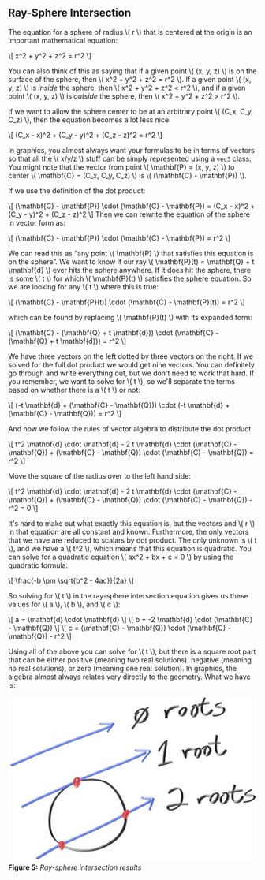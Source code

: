 ## Ray-Sphere Intersection

The equation for a sphere of radius \\( r \\) that is centered at the origin is an important mathematical equation:

\\[ x^2 + y^2 + z^2 = r^2 \\]

You can also think of this as saying that if a given point \\( (x, y, z) \\) is on the surface of the sphere, then \\( x^2 + y^2 + z^2 = r^2 \\). If a given point \\( (x, y, z) \\) is *inside* the sphere, then \\( x^2 + y^2 + z^2 < r^2 \\), and if a given point \\( (x, y, z) \\) is *outside* the sphere, then \\( x^2 + y^2 + z^2 > r^2 \\).

If we want to allow the sphere center to be at an arbitrary point \\( (C_x, C_y, C_z) \\), then the equation becomes a lot less nice:

\\[ (C_x - x)^2 + (C_y - y)^2 + (C_z - z)^2 = r^2 \\]

In graphics, you almost always want your formulas to be in terms of vectors so that all the \\( x/y/z \\) stuff can be simply represented using a `vec3` class. You might note that the vector from point \\( \mathbf{P} = (x, y, z) \\) to center \\( \mathbf{C} = (C_x, C_y, C_z) \\) is \\( (\mathbf{C} - \mathbf{P}) \\).

If we use the definition of the dot product:

\\[ (\mathbf{C} - \mathbf{P}) \cdot (\mathbf{C} - \mathbf{P}) = (C_x - x)^2 + (C_y - y)^2 + (C_z - z)^2 \\]
Then we can rewrite the equation of the sphere in vector form as:

\\[ (\mathbf{C} - \mathbf{P}) \cdot (\mathbf{C} - \mathbf{P}) = r^2 \\]

We can read this as “any point \\( \mathbf{P} \\)  that satisfies this equation is on the sphere”. We want to know if our ray \\( \mathbf{P}(t) = \mathbf{Q} + t \mathbf{d} \\) ever hits the sphere anywhere. If it does hit the sphere, there is some \\( t \\) for which \\( \mathbf{P}(t) \\) satisfies the sphere equation. So we are looking for any \\( t \\) where this is true:

\\[ (\mathbf{C} - \mathbf{P}(t)) \cdot (\mathbf{C} - \mathbf{P}(t)) = r^2 \\]

which can be found by replacing \\( \mathbf{P}(t) \\) with its expanded form:

\\[ (\mathbf{C} - (\mathbf{Q} + t \mathbf{d})) \cdot (\mathbf{C} - (\mathbf{Q} + t \mathbf{d})) = r^2 \\]

We have three vectors on the left dotted by three vectors on the right. If we solved for the full dot product we would get nine vectors. You can definitely go through and write everything out, but we don't need to work that hard. If you remember, we want to solve for \\( t \\), so we'll separate the terms based on whether there is a \\( t \\) or not:

\\[ (-t \mathbf{d} + (\mathbf{C} - \mathbf{Q})) \cdot (-t \mathbf{d} + (\mathbf{C} - \mathbf{Q})) = r^2 \\]

And now we follow the rules of vector algebra to distribute the dot product:

\\[ t^2 \mathbf{d} \cdot \mathbf{d} - 2 t \mathbf{d} \cdot (\mathbf{C} - \mathbf{Q}) + (\mathbf{C} - \mathbf{Q}) \cdot (\mathbf{C} - \mathbf{Q}) = r^2 \\]

Move the square of the radius over to the left hand side:

\\[ t^2 \mathbf{d} \cdot \mathbf{d} - 2 t \mathbf{d} \cdot (\mathbf{C} - \mathbf{Q}) + (\mathbf{C} - \mathbf{Q}) \cdot (\mathbf{C} - \mathbf{Q}) - r^2 = 0 \\]

It's hard to make out what exactly this equation is, but the vectors and \\( r \\) in that equation are all constant and known. Furthermore, the only vectors that we have are reduced to scalars by dot product. The only unknown is \\( t \\), and we have a \\( t^2 \\), which means that this equation is quadratic. You can solve for a quadratic equation \\( ax^2 + bx + c = 0 \\) by using the quadratic formula:

\\[ \frac{-b \pm \sqrt{b^2 - 4ac}}{2a} \\]

So solving for \\( t \\) in the ray-sphere intersection equation gives us these values for \\( a \\), \\( b \\), and \\( c \\):

\\[ a = \mathbf{d} \cdot \mathbf{d} \\]
\\[ b = -2 \mathbf{d} \cdot (\mathbf{C} - \mathbf{Q}) \\]
\\[ c = (\mathbf{C} - \mathbf{Q}) \cdot (\mathbf{C} - \mathbf{Q}) - r^2 \\]

Using all of the above you can solve for \\( t \\), but there is a square root part that can be either positive (meaning two real solutions), negative (meaning no real solutions), or zero (meaning one real solution). In graphics, the algebra almost always relates very directly to the geometry. What we have is:

![Ray-sphere intersection results](../../imgs/fig-1.05-ray-sphere.jpg)
**Figure 5:** *Ray-sphere intersection results*
